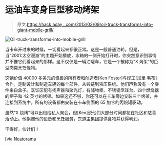 # 运油车变身巨型移动烤架

> 原文:[https://hack aday . com/2013/03/09/oil-truck-transforms-into-giant-mobile-grill/](https://hackaday.com/2013/03/09/oil-truck-transforms-into-giant-mobile-grill/)

![Oil-truck-transforms-into-mobile-grill](../Images/b76590b5b4a56f894c4c3140c1183058.png)

当卡车开过来的时候，一切看起来都很正常。这是一艘普通油轮。但是，当“2001:太空漫游”的主题开始播放，水箱的一侧开始打开时，你突然意识到事情并不像它们看起来的那样。这不仅仅是一辆油罐车，它是一个被称为“X 烤架”的巨型肉类烹饪怪物。

这辆价值 40000 多美元的怪兽的所有者和创造者[Ken Foster]与焊工[加里·韦布]合作，定制设计和制造车辆的每个部件，从铰链到液压系统。他们声称没有一个零件来自盒子。烹饪区配有扬声器和聚光灯，有储物柜、不锈钢烹饪台、四个燃烧器的炉子和 42 英寸的烤架。如果这还不够，你还可以在卡车旁边安装三个烤架，并连接到系统中。所有的设备都由安装在卡车侧面的 65 加仑的丙烷罐驱动。

虽然“X 烧烤”可以出租给私人聚会，但[Ken]说他们大部分时间都花在社区和慈善活动上。他捐赠他的设备和烹饪服务，东道主集团提供食物并获得利润。

干得好，伙计们！

[via [Neatorama](http://www.neatorama.com/)